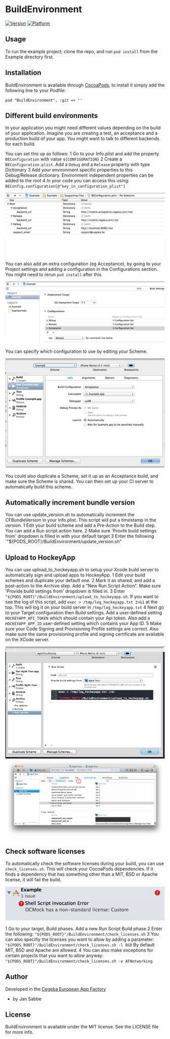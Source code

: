 # BuildEnvironment

[![Version](http://cocoapod-badges.herokuapp.com/v/BuildEnvironment/badge.png)](http://cocoadocs.org/docsets/BuildEnvironment)
[![Platform](http://cocoapod-badges.herokuapp.com/p/BuildEnvironment/badge.png)](http://cocoadocs.org/docsets/BuildEnvironment)

## Usage

To run the example project; clone the repo, and run `pod install` from the Example directory first.

## Installation

BuildEnvironment is available through [CocoaPods](http://cocoapods.org), to install
it simply add the following line to your Podfile:

    pod "BuildEnvironment", :git => ''

## Different build environments

In your application you might need different values depending on the build of your application. Imagine you are creating a test, an acceptance and a production build of your app. You might want to talk to different backends for each build.

You can set this up as follows:
1 Go to your Info.plist and add the property `BEConfiguration` with value `${CONFIGURATION}`
2 Create a `BEConfiguration.plist`. Add a `Debug` and a `Release` property with type Dictionary
3 Add your environment specific properties to this Debug/Release dictionary. Environment independent properties can be added to the root
4 In your code you can access this using: `BEConfig.configuration[@"key_in_configuration_plist"]`

![Example configuration](/Screenshots/beconfiguration.png?raw=true)

You can also add an extra configuration (eg Acceptance), by going to your Project settings and adding a configuration in the
Configurations section. You might need to rerun `pod install` after this.

![New configuration](/Screenshots/new_configurations.png?raw=true)

You can specify which configuration to use by editing your Scheme.

![Specify the build configuration](/Screenshots/specify_build_configuration.png?raw=true)

You could also duplicate a Scheme, set it up as an Acceptance build, and make sure the Scheme is shared. You can then set up your CI server to automatically build this scheme.

## Automatically increment bundle version

You can use update_version.sh to automatically increment the CFBundleVersion in your Info.plist. This script will put a timestamp in the version.
1 Edit your build scheme and add a Pre-Action to the Build step. You can add a Run script action here.
2 Make sure 'Provile build settings from' dropdown is filled in with your default target
3 Enter the following `"${PODS_ROOT}/BuildEnvironment/update_version.sh"

## Upload to HockeyApp

You can use upload_to_hockeyapp.sh to setup your Xcode build server to automatically sign and upload apps to HockeyApp.
1 Edit your build schemes and duplicate your default one.
2 Mark it as shared, and add a post-action to the Archive step. Add a "New Run Script Action". Make sure 'Provide build settings from' dropdown is filled in.
3 Enter `"${PODS_ROOT}"/BuildEnvironment/upload_to_hockeyapp.sh`. If you want to see the log of this script, add `exec > /tmp/log_hockeyapp.txt 2>&1` at the top. This will log it on your build server in `/tmp/log_hockeyapp.txt`
4 Next go to your Target configuration then Build settings. Add a user-defined setting `HOCKEYAPP_API_TOKEN` which should contain your Api token. Also add a `HOCKEYAPP_APP_ID` user-defined setting which contains your App ID.
5 Make sure your Code Signing and Provisioning Profile settings are correct. Also make sure the same provisioning profile and signing certificate are available on the XCode server. 

![Add post action](/Screenshots/post_action_upload.png?raw=true)
![Add user defined setting](/Screenshots/user_defined_action.png?raw=true)

## Check software licenses

To automatically check the software licenses during your build, you can use `check_licenses.sh`. This
will check your CocoaPods dependencies. If it finds a dependency that has something other than a MIT, BSD
or Apache license, it will fail the build. 

![Check licenses screenshot](/Screenshots/check_licenses_example.png?raw=true)

1 Go to your target, Build phases. Add a new Run Script Build phase
2 Enter the following: `"${PODS_ROOT}"/BuildEnvironment/check_licenses.sh`
3 You can also specifiy the licenses you want to allow by adding a parameter: `"${PODS_ROOT}"/BuildEnvironment/check_licenses.sh -l BSD` By default MIT, BSD and Apache are allowed.
4 You can also make exceptions for certain projects that you want to allow anyway: `"${PODS_ROOT}"/BuildEnvironment/check_licenses.sh -e AFNetworking`

## Author

Developed in the [Cegeka European App Factory](http://europeanappfactory.com/) 
* by Jan Sabbe

## License

BuildEnvironment is available under the MIT license. See the LICENSE file for more info.

